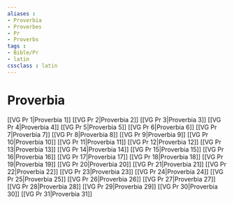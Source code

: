 ```yaml
---
aliases : 
- Proverbia
- Proverbes
- Pr
- Proverbs
tags : 
- Bible/Pr
- latin
cssclass : latin
---
```


# Proverbia

[[VG Pr 1|Proverbia 1]]
[[VG Pr 2|Proverbia 2]]
[[VG Pr 3|Proverbia 3]]
[[VG Pr 4|Proverbia 4]]
[[VG Pr 5|Proverbia 5]]
[[VG Pr 6|Proverbia 6]]
[[VG Pr 7|Proverbia 7]]
[[VG Pr 8|Proverbia 8]]
[[VG Pr 9|Proverbia 9]]
[[VG Pr 10|Proverbia 10]]
[[VG Pr 11|Proverbia 11]]
[[VG Pr 12|Proverbia 12]]
[[VG Pr 13|Proverbia 13]]
[[VG Pr 14|Proverbia 14]]
[[VG Pr 15|Proverbia 15]]
[[VG Pr 16|Proverbia 16]]
[[VG Pr 17|Proverbia 17]]
[[VG Pr 18|Proverbia 18]]
[[VG Pr 19|Proverbia 19]]
[[VG Pr 20|Proverbia 20]]
[[VG Pr 21|Proverbia 21]]
[[VG Pr 22|Proverbia 22]]
[[VG Pr 23|Proverbia 23]]
[[VG Pr 24|Proverbia 24]]
[[VG Pr 25|Proverbia 25]]
[[VG Pr 26|Proverbia 26]]
[[VG Pr 27|Proverbia 27]]
[[VG Pr 28|Proverbia 28]]
[[VG Pr 29|Proverbia 29]]
[[VG Pr 30|Proverbia 30]]
[[VG Pr 31|Proverbia 31]]
